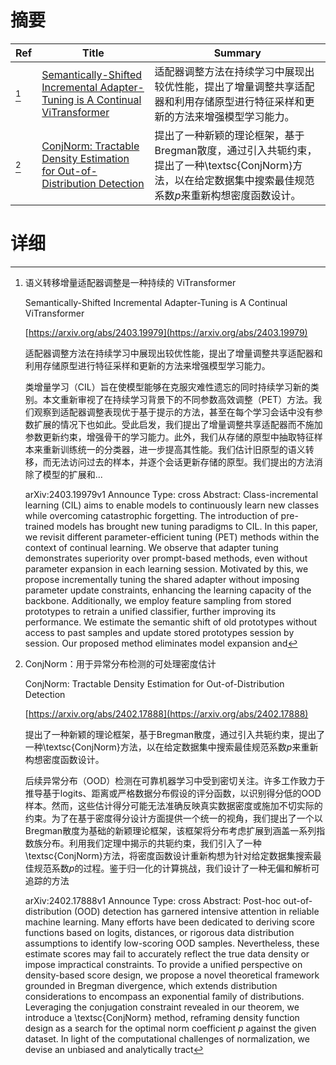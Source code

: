 # 摘要

| Ref | Title | Summary |
| --- | --- | --- |
| [^1] | [Semantically-Shifted Incremental Adapter-Tuning is A Continual ViTransformer](https://arxiv.org/abs/2403.19979) | 适配器调整方法在持续学习中展现出较优性能，提出了增量调整共享适配器和利用存储原型进行特征采样和更新的方法来增强模型学习能力。 |
| [^2] | [ConjNorm: Tractable Density Estimation for Out-of-Distribution Detection](https://arxiv.org/abs/2402.17888) | 提出了一种新颖的理论框架，基于Bregman散度，通过引入共轭约束，提出了一种\textsc{ConjNorm}方法，以在给定数据集中搜索最佳规范系数$p$来重新构想密度函数设计。 |

# 详细

[^1]: 语义转移增量适配器调整是一种持续的 ViTransformer

    Semantically-Shifted Incremental Adapter-Tuning is A Continual ViTransformer

    [https://arxiv.org/abs/2403.19979](https://arxiv.org/abs/2403.19979)

    适配器调整方法在持续学习中展现出较优性能，提出了增量调整共享适配器和利用存储原型进行特征采样和更新的方法来增强模型学习能力。

    

    类增量学习（CIL）旨在使模型能够在克服灾难性遗忘的同时持续学习新的类别。本文重新审视了在持续学习背景下的不同参数高效调整（PET）方法。我们观察到适配器调整表现优于基于提示的方法，甚至在每个学习会话中没有参数扩展的情况下也如此。受此启发，我们提出了增量调整共享适配器而不施加参数更新约束，增强骨干的学习能力。此外，我们从存储的原型中抽取特征样本来重新训练统一的分类器，进一步提高其性能。我们估计旧原型的语义转移，而无法访问过去的样本，并逐个会话更新存储的原型。我们提出的方法消除了模型的扩展和...

    arXiv:2403.19979v1 Announce Type: cross  Abstract: Class-incremental learning (CIL) aims to enable models to continuously learn new classes while overcoming catastrophic forgetting. The introduction of pre-trained models has brought new tuning paradigms to CIL. In this paper, we revisit different parameter-efficient tuning (PET) methods within the context of continual learning. We observe that adapter tuning demonstrates superiority over prompt-based methods, even without parameter expansion in each learning session. Motivated by this, we propose incrementally tuning the shared adapter without imposing parameter update constraints, enhancing the learning capacity of the backbone. Additionally, we employ feature sampling from stored prototypes to retrain a unified classifier, further improving its performance. We estimate the semantic shift of old prototypes without access to past samples and update stored prototypes session by session. Our proposed method eliminates model expansion and
    
[^2]: ConjNorm：用于异常分布检测的可处理密度估计

    ConjNorm: Tractable Density Estimation for Out-of-Distribution Detection

    [https://arxiv.org/abs/2402.17888](https://arxiv.org/abs/2402.17888)

    提出了一种新颖的理论框架，基于Bregman散度，通过引入共轭约束，提出了一种\textsc{ConjNorm}方法，以在给定数据集中搜索最佳规范系数$p$来重新构想密度函数设计。

    

    后续异常分布（OOD）检测在可靠机器学习中受到密切关注。许多工作致力于推导基于logits、距离或严格数据分布假设的评分函数，以识别得分低的OOD样本。然而，这些估计得分可能无法准确反映真实数据密度或施加不切实际的约束。为了在基于密度得分设计方面提供一个统一的视角，我们提出了一个以Bregman散度为基础的新颖理论框架，该框架将分布考虑扩展到涵盖一系列指数族分布。利用我们定理中揭示的共轭约束，我们引入了一种\textsc{ConjNorm}方法，将密度函数设计重新构想为针对给定数据集搜索最佳规范系数$p$的过程。鉴于归一化的计算挑战，我们设计了一种无偏和解析可追踪的方法

    arXiv:2402.17888v1 Announce Type: cross  Abstract: Post-hoc out-of-distribution (OOD) detection has garnered intensive attention in reliable machine learning. Many efforts have been dedicated to deriving score functions based on logits, distances, or rigorous data distribution assumptions to identify low-scoring OOD samples. Nevertheless, these estimate scores may fail to accurately reflect the true data density or impose impractical constraints. To provide a unified perspective on density-based score design, we propose a novel theoretical framework grounded in Bregman divergence, which extends distribution considerations to encompass an exponential family of distributions. Leveraging the conjugation constraint revealed in our theorem, we introduce a \textsc{ConjNorm} method, reframing density function design as a search for the optimal norm coefficient $p$ against the given dataset. In light of the computational challenges of normalization, we devise an unbiased and analytically tract
    

